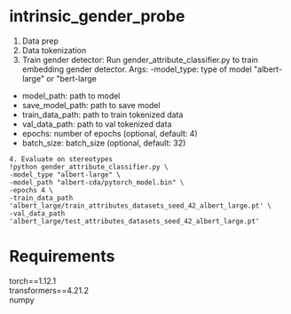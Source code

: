 # intrinsic_gender_probe

1. Data prep
2. Data tokenization
3. Train gender detector: Run gender_attribute_classifier.py to train embedding gender detector. Args: 
-model_type: type of model "albert-large" or "bert-large
- model_path: path to model
- save_model_path: path to save model
- train_data_path: path to train tokenized data
- val_data_path: path to val tokenized data 
- epochs: number of epochs (optional, default: 4)
- batch_size: batch_size (optional, default: 32)
```
4. Evaluate on stereotypes
!python gender_attribute_classifier.py \
-model_type "albert-large" \
-model_path "albert-cda/pytorch_model.bin" \
-epochs 4 \
-train_data_path 'albert_large/train_attributes_datasets_seed_42_albert_large.pt' \
-val_data_path 'albert_large/test_attributes_datasets_seed_42_albert_large.pt'
```


# Requirements
torch==1.12.1 <br/>
transformers==4.21.2 <br/>
numpy<br/>



